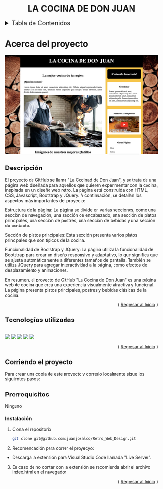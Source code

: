 <a name="readme-top"></a>

<!-- PROJECT LOGO -->
<br />
<div align="center">
    <h1 align="center">LA COCINA DE DON JUAN</h1>
</div>

<!-- TABLE OF CONTENTS -->
<details>

  <summary style="font-size: 20px">Tabla de Contenidos</summary>
  <ol>
    <li>
      <a href="#about-the-project">Acerca del proyecto</a>
      <ul>
        <li><a href="#built-with">Tecnologías utilizadas</a></li>
      </ul>
    </li>
    <li>
      <a href="#getting-started">Como correr el proyecto</a>
      <ul>
        <li><a href="#prerequisites">Prerrequisitos</a></li>
        <li><a href="#installation">Instalación</a></li>
      </ul>
    </li>
    <li><a href="#contact">Contacto</a></li>
  </ol>
</details>

<!-- ABOUT THE PROJECT -->

# Acerca del proyecto

<img src="./img/preview.png"/>

## Descripción

El proyecto de GitHub se llama "La Cocinad de Don Juan", y se trata de una página web diseñada para aquellos que quieren experimentar con la cocina, inspirada en un diseño web retro. La página está construida con HTML, CSS, Javascript, Bootstrap y JQuery. A continuación, se detallan los aspectos más importantes del proyecto:

Estructura de la página: La página se divide en varias secciones, como una sección de navegación, una sección de encabezado, una sección de platos principales, una sección de postres, una sección de bebidas y una sección de contacto.

Sección de platos principales: Esta sección presenta varios platos principales que son típicos de la cocina.

Funcionalidad de Bootstrap y JQuery: La página utiliza la funcionalidad de Bootstrap para crear un diseño responsivo y adaptativo, lo que significa que se ajusta automáticamente a diferentes tamaños de pantalla. También se utiliza JQuery para agregar interactividad a la página, como efectos de desplazamiento y animaciones.

En resumen, el proyecto de GitHub "La Cocina de Don Juan" es una página web de cocina que crea una experiencia visualmente atractiva y funcional. La página presenta platos principales, postres y bebidas clásicas de la cocina.

<p align="right">( <a href="#readme-top">Regresar al Inicio</a> )</p>

## Tecnologías utilizadas

<br>

<div>
<img src="https://img.shields.io/badge/Bootstrap-563D7C?style=for-the-badge&logo=bootstrap&logoColor=white"/>

<img src="https://img.shields.io/badge/jQuery-0769AD?style=for-the-badge&logo=jquery&logoColor=white"/>

<img src="https://img.shields.io/badge/HTML5-E34F26?style=for-the-badge&logo=html5&logoColor=white"/>

<img src="https://img.shields.io/badge/CSS3-1572B6?style=for-the-badge&logo=css3&logoColor=white"/>

<img src="https://img.shields.io/badge/JavaScript-323330?style=for-the-badge&logo=javascript&logoColor=F7DF1E"/>
</div>

<p align="right">( <a href="#readme-top">Regresar al Inicio</a> )</p>

<!-- GETTING STARTED -->

## Corriendo el proyecto

Para crear una copia de este proyecto y correrlo localmente sigue los siguientes pasos:

## Prerrequisitos

Ninguno

### Instalación

1. Clona el repositorio

   ```sh
   git clone git@github.com:juanjosalco/Retro_Web_Design.git
   ```
2. Recomendación para correr el proyecyo:

  -  Descarga la extensión para Visual Studio Code llamada "Live Server".

3. En caso de no contar con la extensión se recomienda abrir el archivo index.html en el navegador

<p align="right">( <a href="#readme-top">Regresar al Inicio</a> )</p>